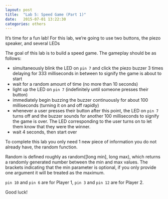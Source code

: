 ```yaml
---
layout: post
title:  "Lab 5: Speed Game (Part 1)"
date:   2015-07-01 13:22:30
categories: others
---
```


It’s time for a fun lab! For this lab, we’re going to use two buttons, the piezo speaker, and several LEDs

The goal of this lab is to build a speed game. The gameplay should be as follows:

- simultaneously blink the LED on `pin 7` and click the piezo buzzer 3 times delaying for 333 milliseconds in
between to signify the game is about to start
- wait for a random amount of time (no more than 10 seconds)
- light up the LED on `pin 7` (indefinitely until someone presses their button)
- immediately begin buzzing the buzzer continuously for about 100 milliseconds (turning it on and off rapidly)
- whenever a user presses their button after this point, the LED on `pin 7` turns off and the buzzer sounds for another 100 milliseconds to signify the game is over. The LED corresponding to the user turns on to let them know that they were the winner.
- wait 4 seconds, then start over

To complete this lab you only need 1 new piece of information you do not already have, the random
function.

Random is defined roughly as random([long min], long max), which returns a randomly generated
number between the min and max values. The brackets indicating that the min parameter is optional, if
you only provide one argument it will be treated as the maximum.

`pin 10` and `pin 6` are for Player 1, `pin 3` and `pin 12` are for Player 2.

Good luck!
